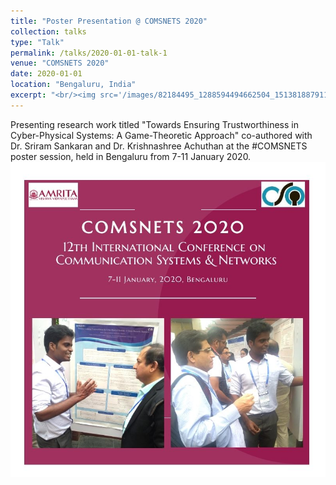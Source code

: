 ```yaml
---
title: "Poster Presentation @ COMSNETS 2020"
collection: talks
type: "Talk"
permalink: /talks/2020-01-01-talk-1
venue: "COMSNETS 2020"
date: 2020-01-01
location: "Bengaluru, India"
excerpt: "<br/><img src='/images/82184495_1288594494662504_1513818879116181504_n.jpg'>"
---
```

Presenting research work titled "Towards Ensuring Trustworthiness in Cyber-Physical Systems: A Game-Theoretic Approach" co-authored with Dr. Sriram Sankaran and Dr. Krishnashree Achuthan at the #COMSNETS poster session, held in Bengaluru from 7-11 January 2020.
<br/><img src='/images/82184495_1288594494662504_1513818879116181504_n.jpg'>
